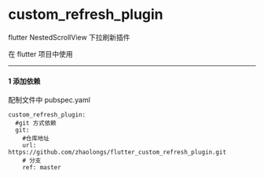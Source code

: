 # custom_refresh_plugin
flutter NestedScrollView 下拉刷新插件


在 flutter 项目中使用
***

#### 1  添加依赖

 配制文件中 pubspec.yaml 
 
  ```
  custom_refresh_plugin:
    #git 方式依赖
    git:
      #仓库地址
      url: https://github.com/zhaolongs/flutter_custom_refresh_plugin.git
      # 分支
      ref: master
 ```
 
 
